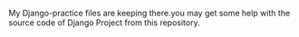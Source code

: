 My Django-practice files are keeping there.you may get some help with the source code of Django Project from this repository.
